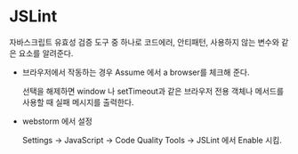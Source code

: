 # JSLint

자바스크립트 유효성 검증 도구 중 하나로 코드에러, 안티패턴, 사용하지 않는 변수와 같은 요소를 알려준다.



* 브라우저에서 작동하는 경우 Assume 에서 a browser를 체크해 준다.

  선택을 해제하면 window 나 setTimeout과 같은 브라우저 전용 객체나 메서드를 사용할 때 실패 메시지를 출력한다.

* webstorm 에서 설정

  Settings -> JavaScript -> Code Quality Tools -> JSLint 에서 Enable 시킴.